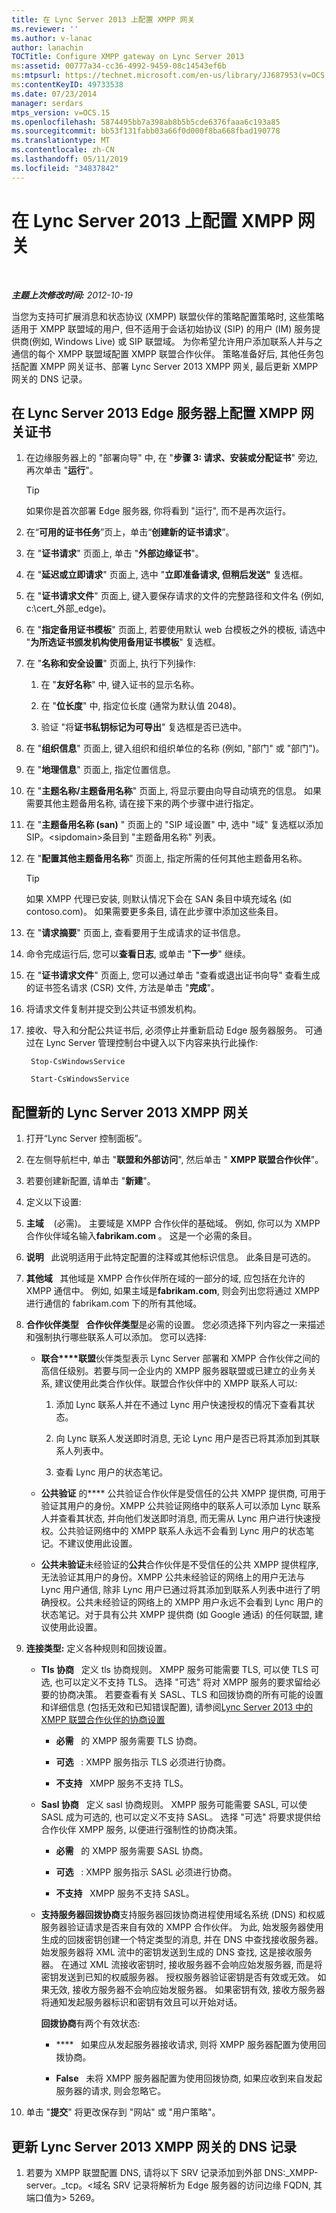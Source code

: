 ```yaml
---
title: 在 Lync Server 2013 上配置 XMPP 网关
ms.reviewer: ''
ms.author: v-lanac
author: lanachin
TOCTitle: Configure XMPP gateway on Lync Server 2013
ms:assetid: 00777a34-cc36-4992-9459-08c14543ef6b
ms:mtpsurl: https://technet.microsoft.com/en-us/library/JJ687953(v=OCS.15)
ms:contentKeyID: 49733538
ms.date: 07/23/2014
manager: serdars
mtps_version: v=OCS.15
ms.openlocfilehash: 5874495bb7a398ab8b5b5cde6376faaa6c193a85
ms.sourcegitcommit: bb53f131fabb03a66f0d000f8ba668fbad190778
ms.translationtype: MT
ms.contentlocale: zh-CN
ms.lasthandoff: 05/11/2019
ms.locfileid: "34837842"
---
```

<div data-xmlns="http://www.w3.org/1999/xhtml">

<div class="topic" data-xmlns="http://www.w3.org/1999/xhtml" data-msxsl="urn:schemas-microsoft-com:xslt" data-cs="http://msdn.microsoft.com/en-us/">

<div data-asp="http://msdn2.microsoft.com/asp">

# <a name="configure-xmpp-gateway-on-lync-server-2013"></a>在 Lync Server 2013 上配置 XMPP 网关

</div>

<div id="mainSection">

<div id="mainBody">

<span> </span>

_**主题上次修改时间:** 2012-10-19_

当您为支持可扩展消息和状态协议 (XMPP) 联盟伙伴的策略配置策略时, 这些策略适用于 XMPP 联盟域的用户, 但不适用于会话初始协议 (SIP) 的用户 (IM) 服务提供商(例如, Windows Live) 或 SIP 联盟域。 为你希望允许用户添加联系人并与之通信的每个 XMPP 联盟域配置 XMPP 联盟合作伙伴。 策略准备好后, 其他任务包括配置 XMPP 网关证书、部署 Lync Server 2013 XMPP 网关, 最后更新 XMPP 网关的 DNS 记录。

<div>

## <a name="configure-xmpp-gateway-certificates-on-the-lync-server-2013-edge-server"></a>在 Lync Server 2013 Edge 服务器上配置 XMPP 网关证书

1.  在边缘服务器上的 "部署向导" 中, 在 "**步骤 3: 请求、安装或分配证书**" 旁边, 再次单击 "**运行**"。
    
    <div class=" ">
    

    > [!TIP]  
    > 如果你是首次部署 Edge 服务器, 你将看到 "运行", 而不是再次运行。

    
    </div>

2.  在“**可用的证书任务**”页上，单击“**创建新的证书请求**”。

3.  在 "**证书请求**" 页面上, 单击 "**外部边缘证书**"。

4.  在 "**延迟或立即请求**" 页面上, 选中 "**立即准备请求, 但稍后发送"** 复选框。

5.  在 "**证书请求文件**" 页面上, 键入要保存请求的文件的完整路径和文件名 (例如, c:\\cert\_外部\_edge)。

6.  在 "**指定备用证书模板**" 页面上, 若要使用默认 web 台模板之外的模板, 请选中 "**为所选证书颁发机构使用备用证书模板**" 复选框。

7.  在 "**名称和安全设置**" 页面上, 执行下列操作:
    
    1.  在 "**友好名称**" 中, 键入证书的显示名称。
    
    2.  在 "**位长度**" 中, 指定位长度 (通常为默认值 2048)。
    
    3.  验证 "将**证书私钥标记为可导出**" 复选框是否已选中。

8.  在 "**组织信息**" 页面上, 键入组织和组织单位的名称 (例如, "部门" 或 "部门")。

9.  在 "**地理信息**" 页面上, 指定位置信息。

10. 在 "**主题名称/主题备用名称**" 页面上, 将显示要由向导自动填充的信息。 如果需要其他主题备用名称, 请在接下来的两个步骤中进行指定。

11. 在 "**主题备用名称 (san)** " 页面上的 "SIP 域设置" 中, 选中 "域" 复选框以添加 SIP。\<sipdomain\>条目到 "主题备用名称" 列表。

12. 在 "**配置其他主题备用名称**" 页面上, 指定所需的任何其他主题备用名称。
    
    <div class=" ">
    

    > [!TIP]  
    > 如果 XMPP 代理已安装, 则默认情况下会在 SAN 条目中填充域名 (如 contoso.com)。 如果需要更多条目, 请在此步骤中添加这些条目。

    
    </div>

13. 在 "**请求摘要**" 页面上, 查看要用于生成请求的证书信息。

14. 命令完成运行后, 您可以**查看日志**, 或单击 "**下一步**" 继续。

15. 在 "**证书请求文件**" 页面上, 您可以通过单击 "查看或退出证书向导" 查看生成的证书签名请求 (CSR) 文件, 方法是单击 "**完成**"。

16. 将请求文件复制并提交到公共证书颁发机构。

17. 接收、导入和分配公共证书后, 必须停止并重新启动 Edge 服务器服务。 可通过在 Lync Server 管理控制台中键入以下内容来执行此操作:
    
       ```
        Stop-CsWindowsService
       ```
    
       ```
        Start-CsWindowsService
       ```

</div>

<div>

## <a name="configure-a-new-lync-server-2013-xmpp-gateway"></a>配置新的 Lync Server 2013 XMPP 网关

1.  打开“Lync Server 控制面板”。

2.  在左侧导航栏中, 单击 "**联盟和外部访问**", 然后单击 " **XMPP 联盟合作伙伴**"。

3.  若要创建新配置, 请单击 "**新建**"。

4.  定义以下设置:

5.  **主域**    (必需)。 主要域是 XMPP 合作伙伴的基础域。 例如, 你可以为 XMPP 合作伙伴域名输入**fabrikam.com** 。 这是一个必需的条目。

6.  **说明**   此说明适用于此特定配置的注释或其他标识信息。 此条目是可选的。

7.  **其他域**   其他域是 XMPP 合作伙伴所在域的一部分的域, 应包括在允许的 XMPP 通信中。 例如, 如果主域是**fabrikam.com**, 则会列出您将通过 XMPP 进行通信的 fabrikam.com 下的所有其他域。

8.  **合作伙伴类型**   **合作伙伴类型**是必需的设置。 您必须选择下列内容之一来描述和强制执行哪些联系人可以添加。 您可以选择:
    
      - **联合****联盟**伙伴类型表示 Lync Server 部署和 XMPP 合作伙伴之间的高信任级别。若要与同一企业内的 XMPP 服务器联盟或已建立的业务关系, 建议使用此类合作伙伴。联盟合作伙伴中的 XMPP 联系人可以:
        
        1.  添加 Lync 联系人并在不通过 Lync 用户快速授权的情况下查看其状态。
        
        2.  向 Lync 联系人发送即时消息, 无论 Lync 用户是否已将其添加到其联系人列表中。
        
        3.  查看 Lync 用户的状态笔记。
    
      - **公共验证** 的**** 公共验证合作伙伴是受信任的公共 XMPP 提供商, 可用于验证其用户的身份。XMPP 公共验证网络中的联系人可以添加 Lync 联系人并查看其状态, 并向他们发送即时消息, 而无需从 Lync 用户进行快速授权。公共验证网络中的 XMPP 联系人永远不会看到 Lync 用户的状态笔记。不建议使用此设置。
    
      - **公共未验证**未经验证的**公共**合作伙伴是不受信任的公共 XMPP 提供程序, 无法验证其用户的身份。XMPP 公共未经验证的网络上的用户无法与 Lync 用户通信, 除非 Lync 用户已通过将其添加到联系人列表中进行了明确授权。公共未经验证的网络上的 XMPP 用户永远不会看到 Lync 用户的状态笔记。对于具有公共 XMPP 提供商 (如 Google 通话) 的任何联盟, 建议使用此设置。

9.  **连接类型:** 定义各种规则和回拨设置。
    
      - **Tls 协商**   定义 tls 协商规则。 XMPP 服务可能需要 TLS, 可以使 TLS 可选, 也可以定义不支持 TLS。 选择 "可选" 将对 XMPP 服务的要求留给必要的协商决策。 若要查看有关 SASL、TLS 和回拨协商的所有可能的设置和详细信息 (包括无效和已知错误配置), 请参阅[Lync Server 2013 中的 XMPP 联盟合作伙伴的协商设置](lync-server-2013-negotiation-settings-for-xmpp-federated-partners.md)
        
           - **必需**   的 XMPP 服务需要 TLS 协商。
        
           - **可选**   : XMPP 服务指示 TLS 必须进行协商。
        
           - **不支持**   XMPP 服务不支持 TLS。
    
      - **Sasl 协商**   定义 sasl 协商规则。 XMPP 服务可能需要 SASL, 可以使 SASL 成为可选的, 也可以定义不支持 SASL。 选择 "可选" 将要求提供给合作伙伴 XMPP 服务, 以便进行强制性的协商决策。
        
           - **必需**   的 XMPP 服务需要 SASL 协商。
        
           - **可选**   : XMPP 服务指示 SASL 必须进行协商。
        
           - **不支持**   XMPP 服务不支持 SASL。
    
      - **支持服务器回拨协商**支持服务器回拨协商进程使用域名系统 (DNS) 和权威服务器验证请求是否来自有效的 XMPP 合作伙伴。 为此, 始发服务器使用生成的回拨密钥创建一个特定类型的消息, 并在 DNS 中查找接收服务器。 始发服务器将 XML 流中的密钥发送到生成的 DNS 查找, 这是接收服务器。 在通过 XML 流接收密钥时, 接收服务器不会响应始发服务器, 而是将密钥发送到已知的权威服务器。 授权服务器验证密钥是否有效或无效。 如果无效, 接收方服务器不会响应始发服务器。 如果密钥有效, 接收方服务器将通知发起服务器标识和密钥有效且可以开始对话。
        
        **回拨协商**有两个有效状态:
        
           - ****   如果应从发起服务器接收请求, 则将 XMPP 服务器配置为使用回拨协商。
        
           - **False**   未将 XMPP 服务器配置为使用回拨协商, 如果应收到来自发起服务器的请求, 则会忽略它。

10. 单击 "**提交**" 将更改保存到 "网站" 或 "用户策略"。

</div>

<div>

## <a name="update-dns-records-for-lync-server-2013-xmpp-gateway"></a>更新 Lync Server 2013 XMPP 网关的 DNS 记录

1.  若要为 XMPP 联盟配置 DNS, 请将以下 SRV 记录添加到外部 DNS:\_XMPP-server。\_tcp。\<域名 SRV 记录将解析为 Edge 服务器的访问边缘 FQDN, 其端口值为\> 5269。

</div>

</div>

<span> </span>

</div>

</div>

</div>


